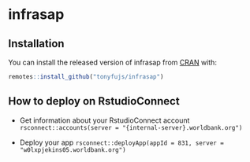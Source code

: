 
# infrasap

<!-- badges: start -->
<!-- badges: end -->

## Installation

You can install the released version of infrasap from [CRAN](https://CRAN.R-project.org) with:

``` r
remotes::install_github("tonyfujs/infrasap")
```

## How to deploy on RstudioConnect

- Get information about your RstudioConnect account
`rsconnect::accounts(server = "{internal-server}.worldbank.org")`

- Deploy your app
`rsconnect::deployApp(appId = 831, server = "w0lxpjekins05.worldbank.org")`

